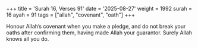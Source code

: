 +++
title = 'Surah 16, Verses 91'
date = '2025-08-27'
weight = 1992
surah = 16
ayah = 91
tags = ["allah", "covenant", "oath"]
+++

Honour Allah’s covenant when you make a pledge, and do not break your oaths after confirming them, having made Allah your guarantor. Surely Allah knows all you do.